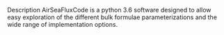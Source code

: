Description
AirSeaFluxCode is a python 3.6 software designed to allow easy exploration of the different bulk formulae parameterizations and the wide range of implementation options.
